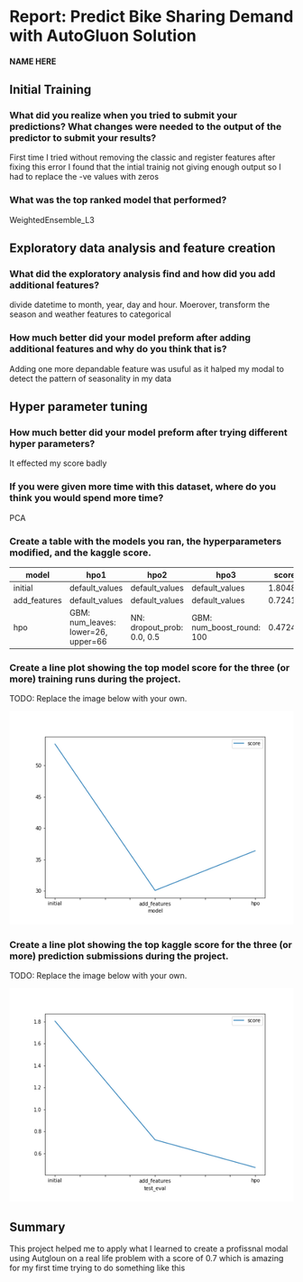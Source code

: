 # Report: Predict Bike Sharing Demand with AutoGluon Solution
#### NAME HERE

## Initial Training
### What did you realize when you tried to submit your predictions? What changes were needed to the output of the predictor to submit your results?
First time I tried without removing the classic and register features after fixing this error I found that the intial trainig not giving enough output so I had to replace the -ve values with zeros

### What was the top ranked model that performed?
WeightedEnsemble_L3

## Exploratory data analysis and feature creation
### What did the exploratory analysis find and how did you add additional features?
divide datetime to month, year, day and hour. Moerover, transform the season and weather features to categorical

### How much better did your model preform after adding additional features and why do you think that is?
Adding one more depandable feature was usuful as it halped my modal to detect the pattern of seasonality in my data

## Hyper parameter tuning
### How much better did your model preform after trying different hyper parameters?
It effected my score badly

### If you were given more time with this dataset, where do you think you would spend more time?
PCA 

### Create a table with the models you ran, the hyperparameters modified, and the kaggle score.
|model|hpo1|hpo2|hpo3|score|
|--|--|--|--|--|
|initial|default_values|default_values|default_values|1.80484|
|add_features|default_values|default_values|default_values|0.72414|
|hpo|GBM: num_leaves: lower=26, upper=66|NN: dropout_prob: 0.0, 0.5|GBM: num_boost_round: 100|0.47246|

### Create a line plot showing the top model score for the three (or more) training runs during the project.

TODO: Replace the image below with your own.

![model_train_score.png](model_train_score.png)

### Create a line plot showing the top kaggle score for the three (or more) prediction submissions during the project.

TODO: Replace the image below with your own.

![model_test_score.png](model_test_score.png)

## Summary
This project helped me to apply what I learned to create a profissnal modal using Autgloun on a real life problem with a score of 0.7 which is amazing for my first time trying to do something like this
